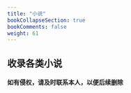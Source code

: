 ```yaml
---
title: "小说"
bookCollapseSection: true
bookComments: false
weight: 61
---
```


## 收录各类小说

#### 如有侵权，请及时联系本人，以便后续删除